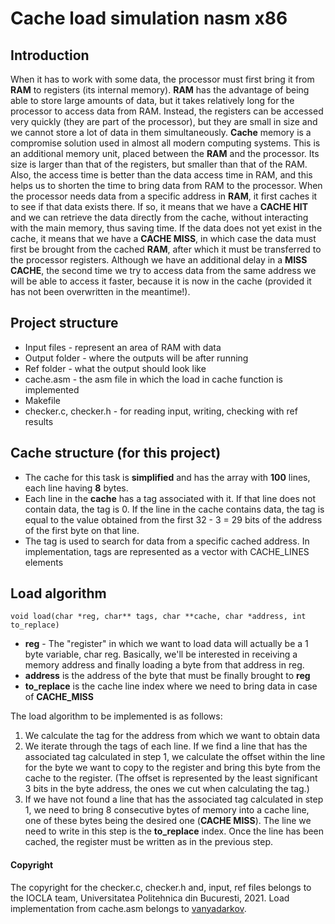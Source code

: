 # Cache load simulation nasm x86
## Introduction 
When it has to work with some data, the processor must first bring it from **RAM** to registers (its internal memory). **RAM** has the advantage of being able to store large amounts of data, but it takes relatively long for the processor to access data from RAM. Instead, the registers can be accessed very quickly (they are part of the processor), but they are small in size and we cannot store a lot of data in them simultaneously.
**Cache** memory is a compromise solution used in almost all modern computing systems. This is an additional memory unit, placed between the **RAM** and the processor. Its size is larger than that of the registers, but smaller than that of the RAM. Also, the access time is better than the data access time in RAM, and this helps us to shorten the time to bring data from RAM to the processor.
When the processor needs data from a specific address in **RAM**, it first caches it to see if that data exists there. If so, it means that we have a **CACHE HIT** and we can retrieve the data directly from the cache, without interacting with the main memory, thus saving time. If the data does not yet exist in the cache, it means that we have a **CACHE MISS**, in which case the data must first be brought from the cached **RAM**, after which it must be transferred to the processor registers. Although we have an additional delay in a **MISS CACHE**, the second time we try to access data from the same address we will be able to access it faster, because it is now in the cache (provided it has not been overwritten in the meantime!).
## Project structure

 - Input files - represent an area of RAM with data
 - Output folder - where the outputs will be after running
 - Ref folder - what the output should look like
 - cache.asm - the asm file in which the load in cache function is
   implemented
 - Makefile
 - checker.c, checker.h - for reading input, writing, checking with ref
   results
## Cache structure (for this project)
 - The cache for this task is **simplified** and has the array with **100** lines, each line having **8** bytes.
 - Each line in the **cache** has a tag associated with it. If that line does not contain data, the tag is 0. If the line in the cache contains data, the tag is equal to the value obtained from the first 32 - 3 = 29 bits of the address of the first byte on that line.
 - The tag is used to search for data from a specific cached address. In implementation, tags are represented as a vector with CACHE_LINES elements
## Load algorithm

    void load(char *reg, char** tags, char **cache, char *address, int to_replace)

- **reg** - The "register" in which we want to load data will actually be a 1 byte variable, char reg. Basically, we'll be interested in receiving a memory address and finally loading a byte from that address in reg.
- **address** is the address of the byte that must be finally brought to **reg**
- **to_replace** is the cache line index where we need to bring data in case of **CACHE_MISS**

The load algorithm to be implemented is as follows:

1. We calculate the tag for the address from which we want to obtain data
2. We iterate through the tags of each line. If we find a line that has the associated tag calculated in step 1, we calculate the offset within the line for the byte we want to copy to the register and bring this byte from the cache to the register. (The offset is represented by the least significant 3 bits in the byte address, the ones we cut when calculating the tag.)
3. If we have not found a line that has the associated tag calculated in step 1, we need to bring 8 consecutive bytes of memory into a cache line, one of these bytes being the desired one (**CACHE MISS**). The line we need to write in this step is the **to_replace** index. Once the line has been cached, the register must be written as in the previous step.

#### Copyright
The copyright for the checker.c, checker.h and, input, ref files belongs to the IOCLA team, Universitatea Politehnica din Bucuresti, 2021. Load implementation from cache.asm belongs to [vanyadarkov](https://github.com/vanyadarkov).